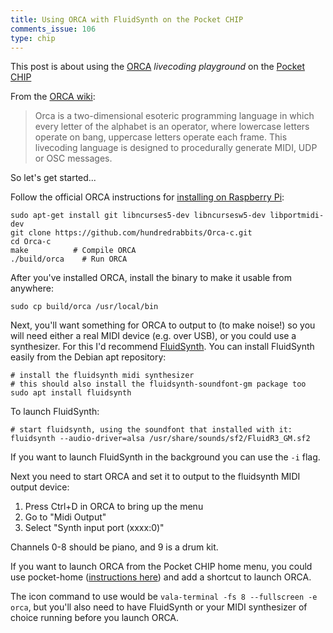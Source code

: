 ```yaml
---
title: Using ORCA with FluidSynth on the Pocket CHIP
comments_issue: 106
type: chip
---
```


This post is about using the [ORCA](https://hundredrabbits.itch.io/orca) _livecoding playground_ on the [Pocket CHIP](https://en.wikipedia.org/wiki/CHIP_(computer)#Pocket_CHIP_and_Pockulus)

From the [ORCA wiki](https://wiki.xxiivv.com/site/orca.html):

> Orca is a two-dimensional esoteric programming language in which every letter of the alphabet is an operator, where lowercase letters operate on bang, uppercase letters operate each frame. This livecoding language is designed to procedurally generate MIDI, UDP or OSC messages.

<!-- more -->

So let's get started...

Follow the official ORCA instructions for [installing on Raspberry Pi](https://git.sr.ht/~rabbits/orca):

```shell
sudo apt-get install git libncurses5-dev libncursesw5-dev libportmidi-dev
git clone https://github.com/hundredrabbits/Orca-c.git
cd Orca-c
make          # Compile ORCA
./build/orca    # Run ORCA
```

After you've installed ORCA, install the binary to make it usable from anywhere:

```shell
sudo cp build/orca /usr/local/bin
```

Next, you'll want something for ORCA to output to (to make noise!) so you will need either a real MIDI device (e.g. over USB), or you could use a synthesizer. For this I'd recommend [FluidSynth](http://www.fluidsynth.org). You can install FluidSynth easily from the Debian apt repository:

```shell
# install the fluidsynth midi synthesizer
# this should also install the fluidsynth-soundfont-gm package too
sudo apt install fluidsynth
```

To launch FluidSynth:

```shell
# start fluidsynth, using the soundfont that installed with it:
fluidsynth --audio-driver=alsa /usr/share/sounds/sf2/FluidR3_GM.sf2
```

If you want to launch FluidSynth in the background you can use the `-i` flag.

Next you need to start ORCA and set it to output to the fluidsynth MIDI output device:

1. Press Ctrl+D in ORCA to bring up the menu
2. Go to "Midi Output"
3. Select "Synth input port (xxxx:0)"

Channels 0-8 should be piano, and 9 is a drum kit.

If you want to launch ORCA from the Pocket CHIP home menu, you could use pocket-home ([instructions here](https://github.com/o-marshmallow/PocketCHIP-pocket-home)) and add a shortcut to launch ORCA.

The icon command to use would be `vala-terminal -fs 8 --fullscreen -e orca`, but you'll also need to have FluidSynth or your MIDI synthesizer of choice running before you launch ORCA.
